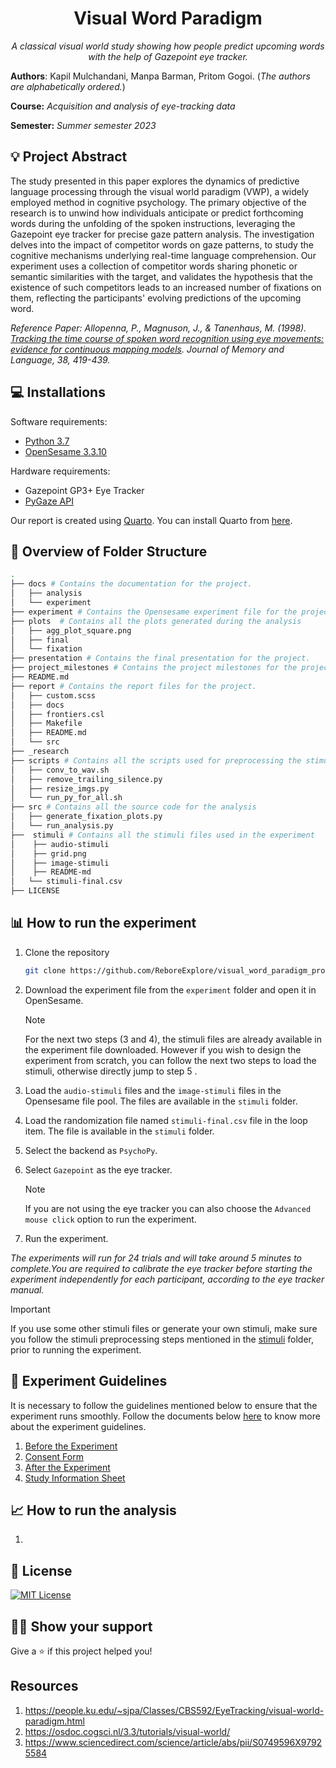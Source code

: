 <h1 align="center">Visual Word Paradigm</h1>
<p align="center"><i>A classical visual world study showing how people predict upcoming words with the help of Gazepoint eye tracker.</i></p>



**Authors**: Kapil Mulchandani, Manpa Barman, Pritom Gogoi. (*The authors are alphabetically ordered.*)

**Course:** *Acquisition and analysis of eye-tracking data*

**Semester:** *Summer semester 2023*

## :bulb: Project Abstract
 The study presented in this paper explores the dynamics of predictive language processing through the visual world paradigm (VWP), a widely employed method in cognitive psychology. The primary objective of the research is to unwind how individuals anticipate or predict forthcoming words during the unfolding of the spoken instructions, leveraging the Gazepoint eye tracker for precise gaze pattern analysis. The investigation delves into the impact of competitor words on gaze patterns, to study the cognitive mechanisms underlying real-time language comprehension. Our experiment uses a collection of competitor words sharing phonetic or semantic similarities with the target, and validates the hypothesis that the existence of such competitors leads to an increased number of fixations on them, reflecting the participants' evolving predictions of the upcoming word.

 _Reference Paper: Allopenna, P., Magnuson, J., & Tanenhaus, M. (1998). [Tracking the time course of spoken word recognition using eye movements: evidence for continuous mapping models](https://www.sciencedirect.com/science/article/abs/pii/S0749596X97925584). Journal of Memory and Language, 38, 419-439._

## :computer: Installations

Software requirements: 
- [Python 3.7](https://www.python.org/downloads/)
- [OpenSesame 3.3.10](https://osdoc.cogsci.nl/4.0/download/)

Hardware requirements:
- Gazepoint GP3+ Eye Tracker
- [PyGaze API](https://www.gazept.com/dl/Gazepoint_API_v2.0.pdf)

Our report is created using [Quarto](report/README.md). You can install Quarto from [here](https://quarto.org/docs/get-started/).


## :page_facing_up: Overview of Folder Structure 

```bash
.
├── docs # Contains the documentation for the project.
│   ├── analysis
│   └── experiment
├── experiment # Contains the Opensesame experiment file for the project.
├── plots  # Contains all the plots generated during the analysis
│   ├── agg_plot_square.png
│   ├── final
│   └── fixation
├── presentation # Contains the final presentation for the project.
├── project_milestones # Contains the project milestones for the project.
├── README.md
├── report # Contains the report files for the project.
│   ├── custom.scss
│   ├── docs
│   ├── frontiers.csl
│   ├── Makefile
│   ├── README.md
│   └── src
├── _research 
├── scripts # Contains all the scripts used for preprocessing the stimuli
│   ├── conv_to_wav.sh
│   ├── remove_trailing_silence.py
│   ├── resize_imgs.py
│   └── run_py_for_all.sh
├── src # Contains all the source code for the analysis
│   ├── generate_fixation_plots.py
│   └── run_analysis.py
├──  stimuli # Contains all the stimuli files used in the experiment
│    ├── audio-stimuli
│    ├── grid.png
│    ├── image-stimuli
│    ├── README-md
│   └── stimuli-final.csv
├── LICENSE

```
## :bar_chart: How to run the experiment

1. Clone the repository 
        
    ```bash
    git clone https://github.com/ReboreExplore/visual_word_paradigm_project
    ```
2. Download the experiment file from the ```experiment``` folder and open it in OpenSesame.

    > [!NOTE]  
    > For the next two steps (3 and 4), the stimuli files are already available in the experiment file downloaded. However if you wish to design the experiment from scratch, you can follow the next two steps to load the stimuli,  otherwise directly jump to step 5 .

3. Load the ```audio-stimuli``` files and the ```image-stimuli``` files in the Opensesame file pool. The files are available in the ```stimuli``` folder.
4. Load the randomization file named ```stimuli-final.csv``` file in the loop item. The file is available in the ```stimuli``` folder.
5. Select the backend as ```PsychoPy```.
6. Select ```Gazepoint``` as the eye tracker. 
    > [!NOTE]  
    > If you are not using the eye tracker you can also choose the ```Advanced mouse click``` option to run the experiment.
7. Run the experiment.

_The experiments will run for 24 trials and will take around 5 minutes to complete.You are required to calibrate the eye tracker before starting the experiment independently for each participant, according to the eye tracker manual._

> [!IMPORTANT]  
> If you use some other stimuli files or generate your own stimuli, make sure you follow the stimuli preprocessing steps mentioned in the [stimuli](stimuli/README.md) folder, prior to running the experiment.

## :closed_book: Experiment Guidelines

It is necessary to follow the guidelines mentioned below to ensure that the experiment runs smoothly. Follow the documents below [here](docs/experiment/) to know more about the experiment guidelines.

1. [Before the Experiment](docs/experiment/before_the_experiment.md)
2. [Consent Form](docs/experiment/consent_form.pdf)
3. [After the Experiment](docs/experiment/after_the_experiment.md)
4. [Study Information Sheet](docs/experiment/study_subject_information_and_questionaire.md)

## :chart_with_upwards_trend: How to run the analysis

1. 

## :pencil: License

[![MIT License](https://img.shields.io/github/license/roypriyanshu02/Impressive-Profile-Readmes?style=for-the-badge)](https://github.com/roypriyanshu02/impressive-profile-readmes/blob/main/LICENSE)

## :man_astronaut: Show your support

Give a ⭐️ if this project helped you!

## Resources
1. https://people.ku.edu/~sjpa/Classes/CBS592/EyeTracking/visual-world-paradigm.html
2. https://osdoc.cogsci.nl/3.3/tutorials/visual-world/
3. https://www.sciencedirect.com/science/article/abs/pii/S0749596X97925584